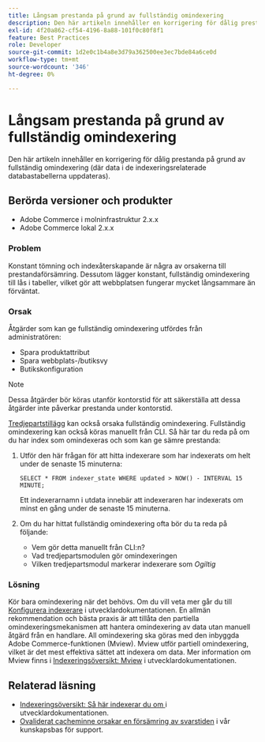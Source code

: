 ```yaml
---
title: Långsam prestanda på grund av fullständig omindexering
description: Den här artikeln innehåller en korrigering för dålig prestanda på grund av fullständig omindexering (där data i de indexeringsrelaterade databastabellerna uppdateras).
exl-id: 4f20a862-cf54-4196-8a88-101f0c80f8f1
feature: Best Practices
role: Developer
source-git-commit: 1d2e0c1b4a8e3d79a362500ee3ec7bde84a6ce0d
workflow-type: tm+mt
source-wordcount: '346'
ht-degree: 0%

---
```


# Långsam prestanda på grund av fullständig omindexering

Den här artikeln innehåller en korrigering för dålig prestanda på grund av fullständig omindexering (där data i de indexeringsrelaterade databastabellerna uppdateras).

## Berörda versioner och produkter

* Adobe Commerce i molninfrastruktur 2.x.x
* Adobe Commerce lokal 2.x.x

### Problem

Konstant tömning och indexåterskapande är några av orsakerna till prestandaförsämring. Dessutom lägger konstant, fullständig omindexering till lås i tabeller, vilket gör att webbplatsen fungerar mycket långsammare än förväntat.

### Orsak

Åtgärder som kan ge fullständig omindexering utfördes från administratören:

* Spara produktattribut
* Spara webbplats-/butiksvy
* Butikskonfiguration

>[!NOTE]
>
>Dessa åtgärder bör köras utanför kontorstid för att säkerställa att dessa åtgärder inte påverkar prestanda under kontorstid.

[Tredjepartstillägg](https://support.magento.com/hc/en-us/articles/360042361152-Best-Practices-for-using-third-party-extensions-in-Magento) kan också orsaka fullständig omindexering. Fullständig omindexering kan också köras manuellt från CLI. Så här tar du reda på om du har index som omindexeras och som kan ge sämre prestanda:

1. Utför den här frågan för att hitta indexerare som har indexerats om helt under de senaste 15 minuterna:

   ```
   SELECT * FROM indexer_state WHERE updated > NOW() - INTERVAL 15 MINUTE;
   ```

   Ett indexerarnamn i utdata innebär att indexeraren har indexerats om minst en gång under de senaste 15 minuterna.

1. Om du har hittat fullständig omindexering ofta bör du ta reda på följande:
   * Vem gör detta manuellt från CLI:n?
   * Vad tredjepartsmodulen gör omindexeringen
   * Vilken tredjepartsmodul markerar indexerare som *Ogiltig*

### Lösning

Kör bara omindexering när det behövs. Om du vill veta mer går du till [Konfigurera indexerare](https://devdocs.magento.com/guides/v2.3/config-guide/cli/config-cli-subcommands-index.html#configure-indexers) i utvecklardokumentationen. En allmän rekommendation och bästa praxis är att tillåta den partiella omindexeringsmekanismen att hantera omindexering av data utan manuell åtgärd från en handlare. All omindexering ska göras med den inbyggda Adobe Commerce-funktionen (Mview). Mview utför partiell omindexering, vilket är det mest effektiva sättet att indexera om data. Mer information om Mview finns i [Indexeringsöversikt: Mview](https://devdocs.magento.com/guides/v2.3/extension-dev-guide/indexing.html#m2devgde-mview) i utvecklardokumentationen.

## Relaterad läsning

* [Indexeringsöversikt: Så här indexerar du om ](https://devdocs.magento.com/guides/v2.3/extension-dev-guide/indexing.html#how-to-reindex) i utvecklardokumentationen.
* [Ovaliderat cacheminne orsakar en försämring av svarstiden](/help/troubleshooting/miscellaneous/invalidated-cache-causes-response-time-degradation.md) i vår kunskapsbas för support.
